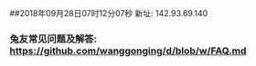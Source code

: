 ##2018年09月28日07时12分07秒 新址: 142.93.69.140
### 兔友常见问题及解答: https://github.com/wanggonging/d/blob/w/FAQ.md
